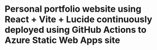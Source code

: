 # Personal portfolio website using React + Vite + Lucide continuously deployed using GitHub Actions to Azure Static Web Apps site
 
